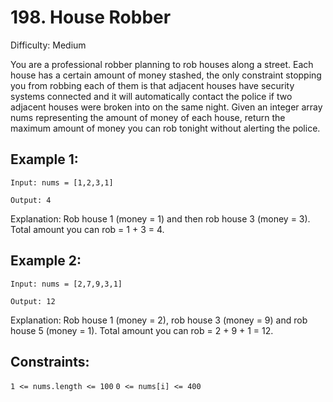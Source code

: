 # 198. House Robber

Difficulty: Medium

You are a professional robber planning to rob houses along a street. Each house has a certain amount of money stashed, 
the only constraint stopping you from robbing each of them is that adjacent houses have security systems connected and it will 
automatically contact the police if two adjacent houses were broken into on the same night. Given an integer array nums representing 
the amount of money of each house, return the maximum amount of money you can rob tonight without alerting the police.

 

## Example 1:

`Input: nums = [1,2,3,1]`

`Output: 4`

Explanation: Rob house 1 (money = 1) and then rob house 3 (money = 3). Total amount you can rob = 1 + 3 = 4.

## Example 2:

`Input: nums = [2,7,9,3,1]`

`Output: 12`

Explanation: Rob house 1 (money = 2), rob house 3 (money = 9) and rob house 5 (money = 1). Total amount you can rob = 2 + 9 + 1 = 12.
 

## Constraints:

`1 <= nums.length <= 100`
`0 <= nums[i] <= 400`
